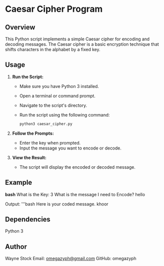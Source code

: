 # Caesar Cipher Program

## Overview

This Python script implements a simple Caesar cipher for encoding and decoding messages. The Caesar cipher is a basic encryption technique that shifts characters in the alphabet by a fixed key.

## Usage

1. **Run the Script:**
   - Make sure you have Python 3 installed.
   - Open a terminal or command prompt.
   - Navigate to the script's directory.
   - Run the script using the following command:

     ```bash
     python3 caesar_cipher.py
     ```

2. **Follow the Prompts:**
   - Enter the key when prompted.
   - Input the message you want to encode or decode.

3. **View the Result:**
   - The script will display the encoded or decoded message.

## Example

**bash**
What is the Key: 3
What is the message I need to Encode?
hello

Output:
'''bash
Here is your coded message.
khoor

## Dependencies
Python 3

## Author
Wayne Stock
Email: omegazyph@gmail.com
GitHub: omegazyph